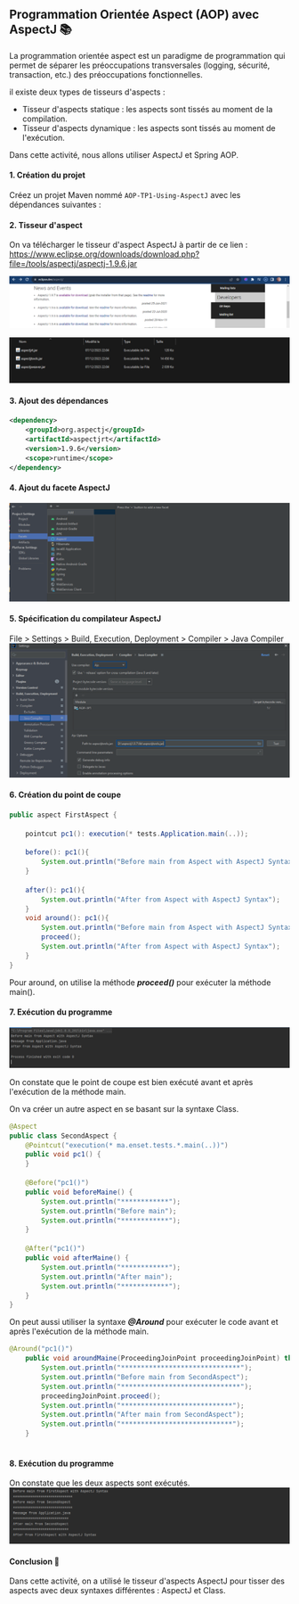 ## Programmation Orientée Aspect (AOP) avec AspectJ 📚

La programmation orientée aspect est un paradigme de programmation qui permet de séparer les préoccupations transversales (logging, sécurité, transaction, etc.) des préoccupations fonctionnelles.

il existe deux types de tisseurs d'aspects :
- Tisseur d'aspects statique : les aspects sont tissés au moment de la compilation.
- Tisseur d'aspects dynamique : les aspects sont tissés au moment de l'exécution.

Dans cette activité, nous allons utiliser AspectJ et Spring AOP.


#### 1. Création du projet

Créez un projet Maven nommé `AOP-TP1-Using-AspectJ` avec les dépendances suivantes :


#### 2. Tisseur d'aspect

On va télécharger le tisseur d'aspect AspectJ à partir de ce lien : https://www.eclipse.org/downloads/download.php?file=/tools/aspectj/aspectj-1.9.6.jar

![img.png](src/main/java/ma/enset/captures/img.png)

![img_1.png](src/main/java/ma/enset/captures/img_1.png)

#### 3. Ajout des dépendances
```xml
<dependency>
    <groupId>org.aspectj</groupId>
    <artifactId>aspectjrt</artifactId>
    <version>1.9.6</version>
    <scope>runtime</scope>
</dependency>

```

#### 4. Ajout du facete AspectJ

![img_2.png](src/main/java/ma/enset/captures/img_2.png)

#### 5. Spécification du compilateur AspectJ
File > Settings > Build, Execution, Deployment > Compiler > Java Compiler
![img_4.png](src/main/java/ma/enset/captures/img_4.png)

#### 6. Création du point de coupe
```java
public aspect FirstAspect {
    
    pointcut pc1(): execution(* tests.Application.main(..));

    before(): pc1(){
        System.out.println("Before main from Aspect with AspectJ Syntax");
    }

    after(): pc1(){
        System.out.println("After from Aspect with AspectJ Syntax");
    }
    void around(): pc1(){
        System.out.println("Before main from Aspect with AspectJ Syntax");
        proceed();
        System.out.println("After from Aspect with AspectJ Syntax");
    }
}
```
Pour around, on utilise la méthode ***proceed()*** pour exécuter la méthode main().

#### 7. Exécution du programme
![img_5.png](src/main/java/ma/enset/captures/img_5.png)

On constate que le point de coupe est bien exécuté avant et après l'exécution de la méthode main.

On va créer un autre aspect en se basant sur la syntaxe Class.
```java
@Aspect
public class SecondAspect {
    @Pointcut("execution(* ma.enset.tests.*.main(..))")
    public void pc1() {
    }

    @Before("pc1()")
    public void beforeMaine() {
        System.out.println("************");
        System.out.println("Before main");
        System.out.println("************");
    }

    @After("pc1()")
    public void afterMaine() {
        System.out.println("************");
        System.out.println("After main");
        System.out.println("************");
    }
}

```

On peut aussi utiliser la syntaxe ***@Around*** pour exécuter le code avant et après l'exécution de la méthode main.
```java
@Around("pc1()")
    public void aroundMaine(ProceedingJoinPoint proceedingJoinPoint) throws Throwable {
        System.out.println("******************************");
        System.out.println("Before main from SecondAspect");
        System.out.println("******************************");
        proceedingJoinPoint.proceed();
        System.out.println("****************************");
        System.out.println("After main from SecondAspect");
        System.out.println("****************************");
    }
    
```

#### 8. Exécution du programme
On constate que les deux aspects sont exécutés.
![img_6.png](src/main/java/ma/enset/captures/img_6.png)

#### Conclusion 🌟 

Dans cette activité, on a utilisé le tisseur d'aspects AspectJ pour tisser des aspects avec deux syntaxes différentes : AspectJ et Class.








